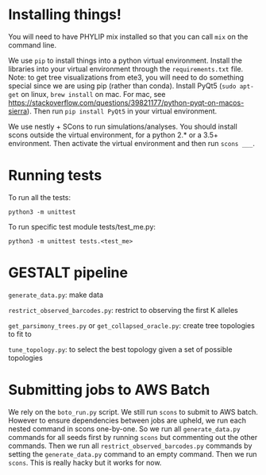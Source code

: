 # Installing things!
You will need to have PHYLIP mix installed so that you can call `mix` on the command line.

We use `pip` to install things into a python virtual environment.
Install the libraries into your virtual environment through the `requirements.txt` file.
Note: to get tree visualizations from ete3, you will need to do something special since we are using pip (rather than conda).
Install PyQt5 (`sudo apt-get` on linux, `brew install` on mac. For mac, see https://stackoverflow.com/questions/39821177/python-pyqt-on-macos-sierra).
Then run `pip install PyQt5` in your virtual environment.

We use nestly + SCons to run simulations/analyses.
You should install scons outside the virtual environment, for a python 2.\* or a 3.5+ environment.
Then activate the virtual environment and then run `scons ___`.

# Running tests
To run all the tests:
```
python3 -m unittest
```
To run specific test module tests/test\_me.py:
```
python3 -m unittest tests.<test_me>
```

# GESTALT pipeline

`generate_data.py`: make data

`restrict_observed_barcodes.py`: restrict to observing the first K alleles

`get_parsimony_trees.py` or `get_collapsed_oracle.py`: create tree topologies to fit to

`tune_topology.py`: to select the best topology given a set of possible topologies

# Submitting jobs to AWS Batch
We rely on the `boto_run.py` script.
We still run `scons` to submit to AWS batch.
However to ensure dependencies between jobs are upheld, we run each nested command in scons one-by-one.
So we run all `generate_data.py` commands for all seeds first by running `scons` but commenting out the other commands.
Then we run all `restrict_observed_barcodes.py` commands by setting the `generate_data.py` command to an empty command. Then we run `scons`.
This is really hacky but it works for now.
